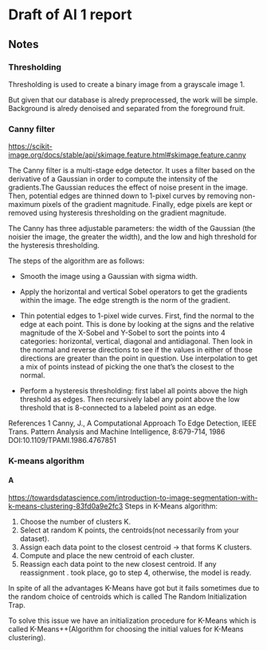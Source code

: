 # Draft of AI 1 report

## Notes


### Thresholding
Thresholding is used to create a binary image from a grayscale image 1.

But given that our database is alredy preprocessed, the work will be simple. Background is alredy denoised and separated from the foreground fruit.

### Canny filter

https://scikit-image.org/docs/stable/api/skimage.feature.html#skimage.feature.canny

The Canny filter is a multi-stage edge detector. It uses a filter based on the derivative of a Gaussian in order to compute the intensity of the gradients.The Gaussian reduces the effect of noise present in the image. Then, potential edges are thinned down to 1-pixel curves by removing non-maximum pixels of the gradient magnitude. Finally, edge pixels are kept or removed using hysteresis thresholding on the gradient magnitude.

The Canny has three adjustable parameters: the width of the Gaussian (the noisier the image, the greater the width), and the low and high threshold for the hysteresis thresholding.

The steps of the algorithm are as follows:

- Smooth the image using a Gaussian with sigma width.

- Apply the horizontal and vertical Sobel operators to get the gradients within the image. The edge strength is the norm of the gradient.

- Thin potential edges to 1-pixel wide curves. First, find the normal to the edge at each point. This is done by looking at the signs and the relative magnitude of the X-Sobel and Y-Sobel to sort the points into 4 categories: horizontal, vertical, diagonal and antidiagonal. Then look in the normal and reverse directions to see if the values in either of those directions are greater than the point in question. Use interpolation to get a mix of points instead of picking the one that’s the closest to the normal.

- Perform a hysteresis thresholding: first label all points above the high threshold as edges. Then recursively label any point above the low threshold that is 8-connected to a labeled point as an edge.

References
1 Canny, J., A Computational Approach To Edge Detection, IEEE Trans. Pattern Analysis and Machine Intelligence, 8:679-714, 1986 DOI:10.1109/TPAMI.1986.4767851 

### K-means algorithm

#### A
https://towardsdatascience.com/introduction-to-image-segmentation-with-k-means-clustering-83fd0a9e2fc3
Steps in K-Means algorithm:
1. Choose the number of clusters K.
2. Select at random K points, the centroids(not necessarily from your dataset).
3. Assign each data point to the closest centroid → that forms K clusters.
4. Compute and place the new centroid of each cluster.
5. Reassign each data point to the new closest centroid. If any reassignment . took place, go to step 4, otherwise, the model is ready.


In spite of all the advantages K-Means have got but it fails sometimes due to the random choice of centroids which is called The Random Initialization Trap.

To solve this issue we have an initialization procedure for K-Means which is called K-Means++(Algorithm for choosing the initial values for K-Means clustering).
